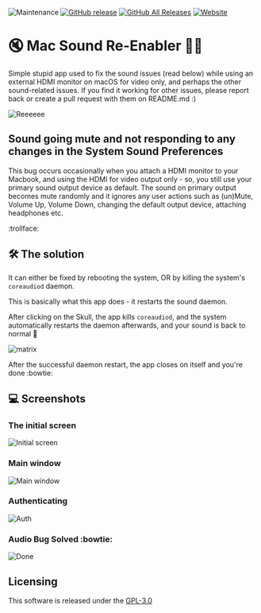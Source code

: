 ![Maintenance](https://img.shields.io/maintenance/yes/2019.svg) [![GitHub release](https://img.shields.io/github/release/dragstor/mac-sound-fix.svg)](https://github.com/dragstor/mac-sound-fix/releases/latest) [![GitHub All Releases](https://img.shields.io/github/downloads/dragstor/mac-sound-fix/total.svg)](https://github.com/dragstor/mac-sound-fix/releases) [![Website](https://img.shields.io/website-up-down-green-red/https/lingur.pro.svg)](https://lingur.pro) 
# :mute: Mac Sound Re-Enabler :bowing_man:

Simple stupid app used to fix the sound issues (read below) while using an external HDMI monitor on macOS for video only, and perhaps the other sound-related issues. If you find it working for other issues, please report back or create a pull request with them on README.md :)



![Reeeeee](https://i.kym-cdn.com/photos/images/newsfeed/000/952/664/4b6.jpg)





## Sound going mute and not responding to any changes in the System Sound Preferences

This bug occurs occasionally when you attach a HDMI monitor to your Macbook, and using the HDMI for video output only - 
so, you still use your primary sound output device as default. 
The sound on primary output becomes mute randomly and it ignores any user actions such as (un)Mute, Volume Up, Volume Down, changing the default output device, attaching headphones etc. 

:trollface:



## :hammer_and_wrench: The solution

It can either be fixed by rebooting the system, OR by killing the system's `coreaudiod` daemon.

This is basically what this app does - it restarts the sound daemon.

After clicking on the Skull,  the app kills `coreaudiod`, and the system automatically restarts the daemon afterwards, and your sound is back to normal :musical_score:



![matrix](https://i.imgur.com/1qNOOjd.png)

After the successful daemon restart, the app closes on itself and you're done :bowtie:



## :computer: Screenshots

### The initial screen

![Initial screen](https://i.imgur.com/tXDrRaY.png)

### Main window

![Main window](https://i.imgur.com/H38sPsf.png)

### Authenticating

![Auth](https://i.imgur.com/hUmFp0V.png)

### Audio Bug Solved :bowtie:



![Done](https://i.imgur.com/UP3STlp.png)

## Licensing
This software is released under the [GPL-3.0](https://github.com/dragstor/mac-sound-fix/blob/master/LICENSE)
